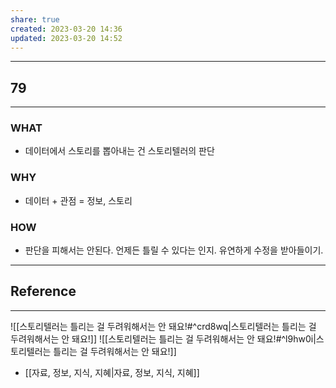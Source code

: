```yaml
---
share: true
created: 2023-03-20 14:36
updated: 2023-03-20 14:52
---
```


---
## 79
---
### WHAT
- 데이터에서 스토리를 뽑아내는 건 스토리텔러의 판단
### WHY
- 데이터 + 관점 = 정보, 스토리
### HOW
- 판단을 피해서는 안된다. 언제든 틀릴 수 있다는 인지. 유연하게 수정을 받아들이기.
---

## Reference
---
![[스토리텔러는 틀리는 걸 두려워해서는 안 돼요!#^crd8wq|스토리텔러는 틀리는 걸 두려워해서는 안 돼요!]]
![[스토리텔러는 틀리는 걸 두려워해서는 안 돼요!#^l9hw0i|스토리텔러는 틀리는 걸 두려워해서는 안 돼요!]]

- [[자료, 정보, 지식, 지혜|자료, 정보, 지식, 지혜]]